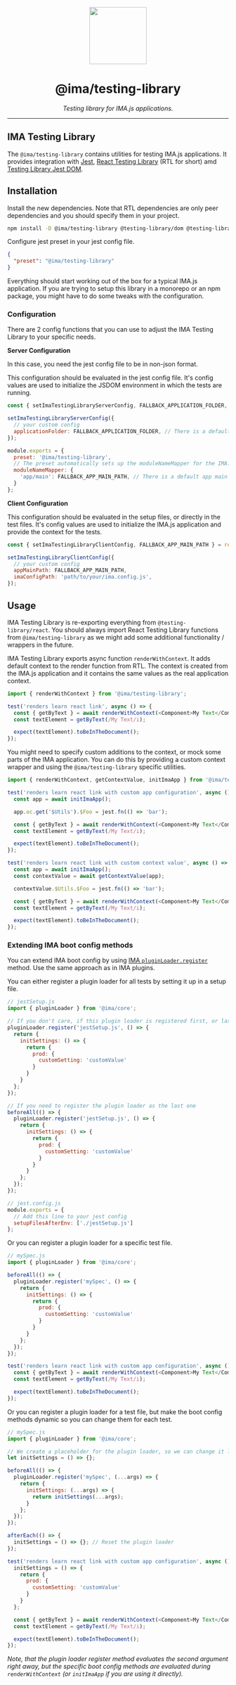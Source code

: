 <p align="center">
  <img height="130" src="https://imajs.io/img/logo.svg">
</p>

<h1 align="center">@ima/testing-library</h1>
  <p align="center"><i>Testing library for IMA.js applications.</i>
</p>

---

## IMA Testing Library

The `@ima/testing-library` contains utilities for testing IMA.js applications. It provides integration with [Jest](https://jestjs.io), [React Testing Library](https://testing-library.com/docs/react-testing-library/intro) (RTL for short) amd [Testing Library Jest DOM](https://testing-library.com/docs/ecosystem-jest-dom).

## Installation

Install the new dependencies. Note that RTL dependencies are only peer dependencies and you should specify them in your project.

```bash
npm install -D @ima/testing-library @testing-library/dom @testing-library/jest-dom @testing-library/react jest-environment-jsdom
```

Configure jest preset in your jest config file.

```json
{
  "preset": "@ima/testing-library"
}
```

Everything should start working out of the box for a typical IMA.js application. If you are trying to setup this library in a monorepo or an npm package, you might have to do some tweaks with the configuration.

### Configuration

There are 2 config functions that you can use to adjust the IMA Testing Library to your specific needs.

**Server Configuration**

In this case, you need the jest config file to be in non-json format.

This configuration should be evaluated in the jest config file. It's config values are used to initialize the JSDOM environment in which the tests are running.

```javascript
const { setImaTestingLibraryServerConfig, FALLBACK_APPLICATION_FOLDER, FALLBACK_APP_MAIN_PATH } = require('@ima/testing-library/server');

setImaTestingLibraryServerConfig({
  // your custom config
  applicationFolder: FALLBACK_APPLICATION_FOLDER, // There is a default application folder as part of the package, it contains only the minimal setup and it might be enough for you if you don't have any real application folder with server files.
});

module.exports = {
  preset: '@ima/testing-library',
  // The preset automatically sets up the moduleNameMapper for the IMA.js application, but you can override it if you need to.
  moduleNameMapper: {
    'app/main': FALLBACK_APP_MAIN_PATH, // There is a default app main file as part of the package, it contains only the minimal setup and it might be enough for you if you don't have any real app main file.
  }
};
```

**Client Configuration**

This configuration should be evaluated in the setup files, or directly in the test files. It's config values are used to initialize the IMA.js application and provide the context for the tests.

```javascript
const { setImaTestingLibraryClientConfig, FALLBACK_APP_MAIN_PATH } = require('@ima/testing-library');

setImaTestingLibraryClientConfig({
  // your custom config
  appMainPath: FALLBACK_APP_MAIN_PATH, 
  imaConfigPath: 'path/to/your/ima.config.js',
});
```

## Usage

IMA Testing Library is re-exporting everything from `@testing-library/react`. You should always import React Testing Library functions from `@ima/testing-library` as we might add some additional functionality / wrappers in the future.

IMA Testing Library exports async function `renderWithContext`. It adds default context to the render function from RTL. The context is created from the IMA.js application and it contains the same values as the real application context.

```javascript
import { renderWithContext } from '@ima/testing-library';

test('renders learn react link', async () => {
  const { getByText } = await renderWithContext(<Component>My Text</Component>);
  const textElement = getByText(/My Text/i);

  expect(textElement).toBeInTheDocument();
});
```

You might need to specify custom additions to the context, or mock some parts of the IMA application. You can do this by providing a custom context wrapper and using the `@ima/testing-library` specific utilities.

```javascript
import { renderWithContext, getContextValue, initImaApp } from '@ima/testing-library';

test('renders learn react link with custom app configuration', async () => {
  const app = await initImaApp();

  app.oc.get('$Utils').$Foo = jest.fn(() => 'bar');

  const { getByText } = await renderWithContext(<Component>My Text</Component>, { app });
  const textElement = getByText(/My Text/i);

  expect(textElement).toBeInTheDocument();
});

test('renders learn react link with custom context value', async () => {
  const app = await initImaApp();
  const contextValue = await getContextValue(app);

  contextValue.$Utils.$Foo = jest.fn(() => 'bar');

  const { getByText } = await renderWithContext(<Component>My Text</Component>, { contextValue });
  const textElement = getByText(/My Text/i);

  expect(textElement).toBeInTheDocument();
});
```

### Extending IMA boot config methods

You can extend IMA boot config by using [IMA `pluginLoader.register`](https://imajs.io/api/classes/ima_core.PluginLoader/#register) method. Use the same approach as in IMA plugins.

You can either register a plugin loader for all tests by setting it up in a setup file.

```javascript
// jestSetup.js
import { pluginLoader } from '@ima/core';

// If you don't care, if this plugin loader is registered first, or last
pluginLoader.register('jestSetup.js', () => {
  return {
    initSettings: () => {
      return {
        prod: {
          customSetting: 'customValue'
        }
      }
    }
  };
});

// If you need to register the plugin loader as the last one
beforeAll(() => {
  pluginLoader.register('jestSetup.js', () => {
    return {
      initSettings: () => {
        return {
          prod: {
            customSetting: 'customValue'
          }
        }
      }
    };
  });
});

// jest.config.js
module.exports = {
  // Add this line to your jest config
  setupFilesAfterEnv: ['./jestSetup.js']
};
```

Or you can register a plugin loader for a specific test file.

```javascript
// mySpec.js
import { pluginLoader } from '@ima/core';

beforeAll(() => {
  pluginLoader.register('mySpec', () => {
    return {
      initSettings: () => {
        return {
          prod: {
            customSetting: 'customValue'
          }
        }
      }
    };
  });
});

test('renders learn react link with custom app configuration', async () => {
  const { getByText } = await renderWithContext(<Component>My Text</Component>);
  const textElement = getByText(/My Text/i);

  expect(textElement).toBeInTheDocument();
});
```

Or you can register a plugin loader for a test file, but make the boot config methods dynamic so you can change them for each test.

```javascript
// mySpec.js
import { pluginLoader } from '@ima/core';

// We create a placeholder for the plugin loader, so we can change it later
let initSettings = () => {};

beforeAll(() => {
  pluginLoader.register('mySpec', (...args) => {
    return {
      initSettings: (...args) => {
        return initSettings(...args);
      }
    };
  });
});

afterEach(() => {
  initSettings = () => {}; // Reset the plugin loader
});

test('renders learn react link with custom app configuration', async () => {
  initSettings = () => {
    return {
      prod: {
        customSetting: 'customValue'
      }
    }
  };

  const { getByText } = await renderWithContext(<Component>My Text</Component>);
  const textElement = getByText(/My Text/i);

  expect(textElement).toBeInTheDocument();
});
```

*Note, that the plugin loader register method evaluates the second argument right away, but the specific boot config methods are evaluated during `renderWithContext` (or `initImaApp` if you are using it directly).*
